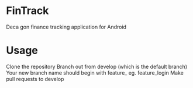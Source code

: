 # FinTrack
Deca gon finance tracking application for Android

# Usage
Clone the repository
Branch out from develop (which is the default branch)
Your new branch name should begin with feature_ eg. feature_login
Make pull requests to develop
